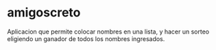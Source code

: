 # amigoscreto
Aplicacion que permite colocar nombres en una lista, y hacer un sorteo eligiendo un ganador de todos los nombres ingresados.
